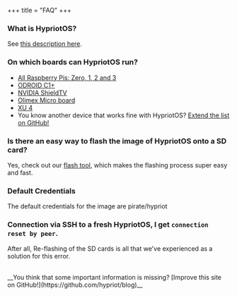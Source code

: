 +++
title = "FAQ"
+++

### What is HypriotOS?
See [this description here](http://blog.hypriot.com/about#hypriotos:6083a88ee3411b0d17ce02d738f69d47).

### On which boards can HypriotOS run?
- [All Raspberry Pis: Zero, 1, 2 and 3](https://github.com/hypriot/image-builder-rpi)
- [ODROID C1+](https://github.com/hypriot/image-builder-odroid-c1)
- [NVIDIA ShieldTV](https://github.com/hypriot/image-builder-nvidia-shieldtv)
- [Olimex Micro board](http://blog.hypriot.com/downloads/)
- [XU 4](https://github.com/hypriot/image-builder-odroid-xu4/releases)</br>
- You know another device that works fine with HypriotOS? [Extend the list on GitHub!](https://github.com/hypriot/blog)

### Is there an easy way to flash the image of HypriotOS onto a SD card?
Yes, check out our [flash tool](https://github.com/hypriot/flash), which makes the flashing process super easy and fast.

### Default Credentials
The default credentials for the image are pirate/hypriot

### Connection via SSH to a fresh HypriotOS, I get `connection reset by peer`.
After all, Re-flashing of the SD cards is all that we've experienced as a solution for this error.


</br>
__You think that some important information is missing? [Improve this site on GitHub!](https://github.com/hypriot/blog)__
